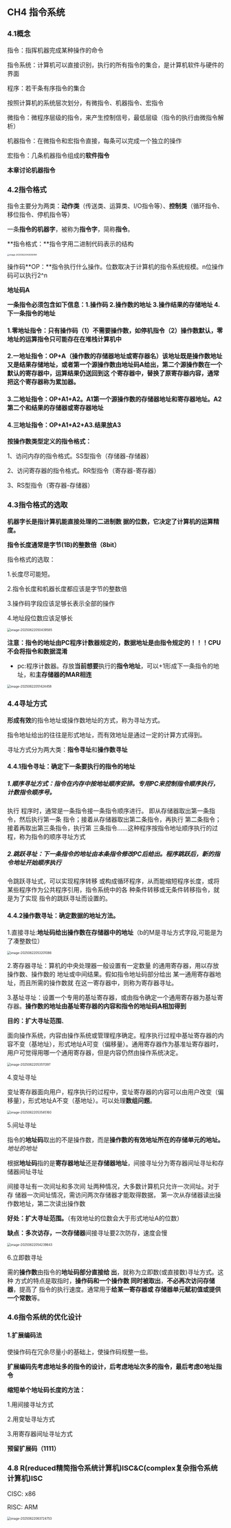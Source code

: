 ## CH4 指令系统

### 4.1概念

指令：指挥机器完成某种操作的命令

指令系统：计算机可以直接识别，执行的所有指令的集合，是计算机软件与硬件的界面

程序：若干条有序指令的集合

按照计算机的系统层次划分，有微指令、机器指令、宏指令

微指令：微程序层级的指令，来产生控制信号，最低层级（指令的执行由微指令解析）

机器指令：在微指令和宏指令直接，每条可以完成一个独立的操作

宏指令：几条机器指令组成的**软件指令**

**本章讨论机器指令**

### 4.2指令格式

指令主要分为两类：**动作类**（传送类、运算类、I/O指令等）、**控制类**（循环指令、移位指令、停机指令等）

一条**指令的机器字**，被称为**指令字**，简称**指令**。

**指令格式：**指令字用二进制代码表示的结构

<img src="C:\Users\Zhao Yitong\AppData\Roaming\Typora\typora-user-images\image-20250622042656484.png" alt="image-20250622042656484" style="zoom: 33%;" />

操作码**OP：**指令执行什么操作。位数取决于计算机的指令系统规模。n位操作码可以执行2^n

**地址码A**

**一条指令必须包含如下信息：1.操作码 2.操作数的地址 3.操作结果的存储地址 4.下一条指令的地址**

#### 1.零地址指令：只有操作码（1）不需要操作数，如停机指令（2）操作数默认，零地址的运算指令只可能存在在堆栈计算机中

#### 2.一地址指令：OP+A（操作数的存储器地址或寄存器名）该地址既是操作数地址又是结果存储地址，或者第一个源操作数由地址码A给出，第二个源操作数在一个默认的寄存器中，运算结果仍送回到这 个寄存器中，替换了原寄存器内容，通常把这个寄存器称为累加器。

#### 3.二地址指令：OP+A1+A2。A1第一个源操作数的存储器地址和寄存器地址。A2第二个和结果的存储器或寄存器地址

#### 4.三地址指令：OP+A1+A2+A3.结果放A3

**按操作数类型定义的指令格式：**

1、访问内存的指令格式。SS型指令（存储器-存储器）

2、访问寄存器的指令格式。RR型指令（寄存器-寄存器）

3、RS型指令（寄存器-存储器）

### 4.3指令格式的选取

**机器字长是指计算机能直接处理的二进制数 据的位数，它决定了计算机的运算精度。**

**指令长度通常是字节(1B)的整数倍（8bit）**

指令格式的选取：

1.长度尽可能短。

2.指令长度和机器长度都应该是字节的整数倍

3.操作码字段应该足够长表示全部的操作

4.地址段位数应该足够长

<img src="C:\Users\Zhao Yitong\AppData\Roaming\Typora\typora-user-images\image-20250622050439585.png" alt="image-20250622050439585" style="zoom:50%;" />

**注意：指令的地址由PC程序计数器规定的，数据地址是由指令规定的！！！CPU不会将指令和数据混淆**

- pc:程序计数器。存放**当前想要**执行的**指令地址**，可以+1形成下一条指令的地址，和**主存储器的MAR相连**

<img src="C:\Users\Zhao Yitong\AppData\Roaming\Typora\typora-user-images\image-20250622051424458.png" alt="image-20250622051424458" style="zoom: 50%;" />

### 4.4寻址方式

**形成有效**的指令地址或操作数地址的方式，称为寻址方式。

指令地址给出的往往是形式地址，而有效地址是通过一定的计算方式得到。

寻址方式分为两大类：**指令寻址**和**操作数寻址**

#### 4.4.1指令寻址：确定下一条要执行的指令的地址

##### 1.顺序寻址方式：指令在内存中按地址顺序安排。专用PC来控制指令顺序执行，计数指令顺序号。

执行 程序时，通常是一条指令接一条指令顺序进行。 即从存储器取出第一条指令，然后执行第一条 指令；接着从存储器取出第二条指令，再执行 第二条指令；接着再取出第三条指令，执行第 三条指令……这种程序按指令地址顺序执行的过 程，称为指令的顺序寻址方式

##### 2.跳跃寻址：下一条指令的地址由本条指令修改PC后给出。程序跳跃后，新的指令地址开始顺序执行

令跳跃寻址式，可以实现程序转移 或构成循环程序，从而能缩短程序长度，或将 某些程序作为公共程序引用，指令系统中的各 种条件转移或无条件转移指令，就是为了实现 指令的跳跃寻址而设置的。

#### 4.4.2操作数寻址：确定数据的地址方法。

1.直接寻址:**地址码给出操作数在存储器中的地址**（b的M是寻址方式字段,可能是为了凑整数位）

<img src="C:\Users\Zhao Yitong\AppData\Roaming\Typora\typora-user-images\image-20250622053201086.png" alt="image-20250622053201086" style="zoom:50%;" />

2.寄存器寻址：算机的中央处理器一般设置有一定数量 的通用寄存器，用以存放操作数、操作数的 地址或中间结果。假如指令地址码部分给出 某一通用寄存器地址，而且所需的操作数就 在这一寄存器中，则称为寄存器寻址。

3.基址寻址：设置一个专用的基址寄存器，或由指令确定一个通用寄存器为基址寄存器。**操作数的地址由基址寄存器的内容和指令的地址码A相加得到**

**目的：扩大寻址范围**、

面向操作系统，内容由操作系统或管理程序确定。程序执行过程中基址寄存器的内容不变（基地址），形式地址A可变（偏移量）。通用寄存器作为基准址寄存器时，用户可觉得用哪一个通用寄存器，但是内容仍然由操作系统决定。

<img src="C:\Users\Zhao Yitong\AppData\Roaming\Typora\typora-user-images\image-20250622053511397.png" alt="image-20250622053511397" style="zoom:50%;" />

4.变址寻址

变址寄存器面向用户，程序执行的过程中，变址寄存器的内容可以由用户改变（偏移量），形式地址A不变（基地址）。可以处理**数组问题**。

<img src="C:\Users\Zhao Yitong\AppData\Roaming\Typora\typora-user-images\image-20250622053545160.png" alt="image-20250622053545160" style="zoom:50%;" />



5.间址寻址

指令的**地址码**取出的不是操作数，而是**操作数的有效地址所在的存储单元的地址。** *地址的地址*

根据**地址码**指的是**寄存器地址**还是**存储器地址**，间接寻址分为寄存器间址寻址和存储器间址寻址

间接寻址有一次间址和多次间 址两种情况，大多数计算机只允许一次间址。对于存 储器一次间址情况，需访问两次存储器才能取得数据， 第一次从存储器读出操作数地址，第二次读出操作数

**好处：扩大寻址范围。**（有效地址的位数会大于形式地址A的位数）

**缺点：**多次访存，一次**存储器**间接寻址要2次防存，速度会慢

<img src="C:\Users\Zhao Yitong\AppData\Roaming\Typora\typora-user-images\image-20250622054239643.png" alt="image-20250622054239643" style="zoom:50%;" />

6.立即数寻址

需的**操作数**由指令的**地址码部分直接给 出**，就称为立即数(或直接数)寻址方式。这种 方式的特点是取指时，**操作码和一个操作数 同时被取出**，**不必再次访问存储器**，提高了 指令的执行速度。通常用于**给某一寄存器或 存储器单元赋初值或提供一个常数**等。

### 4.6指令系统的优化设计

#### 1.扩展编码法

使操作码在冗余尽量小的基础上，使操作码规整一些。

**扩展编码先考虑地址多的指令的设计，后考虑地址次多的指令，最后考虑0地址指令**

**缩短单个地址码长度的方法：**

1.用间接寻址方式

2.用变址寻址方式

3.用寄存器间址寻址方式

**预留扩展码（1111）**

### 4.8 R(reduced精简指令系统计算机)ISC&C(complex复杂指令系统计算机)ISC

CISC: x86

RISC: ARM

<img src="C:\Users\Zhao Yitong\AppData\Roaming\Typora\typora-user-images\image-20250622063724753.png" alt="image-20250622063724753" style="zoom:50%;" />